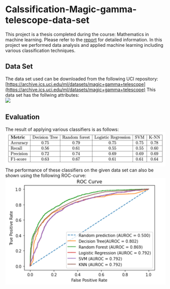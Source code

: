 # Calssification-Magic-gamma-telescope-data-set
This project is a thesis completed during the course: Mathematics in machine learning. Please refer to the [report](/signal_vs_noise_classification.pdf) for detailed information. In this project we performed data analysis and applied machine learning including various classification techniques.   
## Data Set
The data set used can be downloaded from the following UCI repository:   
[https://archive.ics.uci.edu/ml/datasets/magic+gamma+telescope](https://archive.ics.uci.edu/ml/datasets/magic+gamma+telescope)
This data set has the follwing attributes:   
<img src ="images/attributes" width = 200>  
## Evaluation
The result of applying various classifiers is as follows:
![](images/results.png)   
The performance of these classifiers on the given data set can also be shown using the following ROC-curve:
![](images/roc_curve.png)
